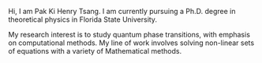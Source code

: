 Hi, I am Pak Ki Henry Tsang. I am currently pursuing a Ph.D. degree in theoretical physics in Florida State University. 

My research interest is to study quantum phase transitions, with emphasis on computational methods. My line of work involves solving non-linear sets of equations with a variety of Mathematical methods.
